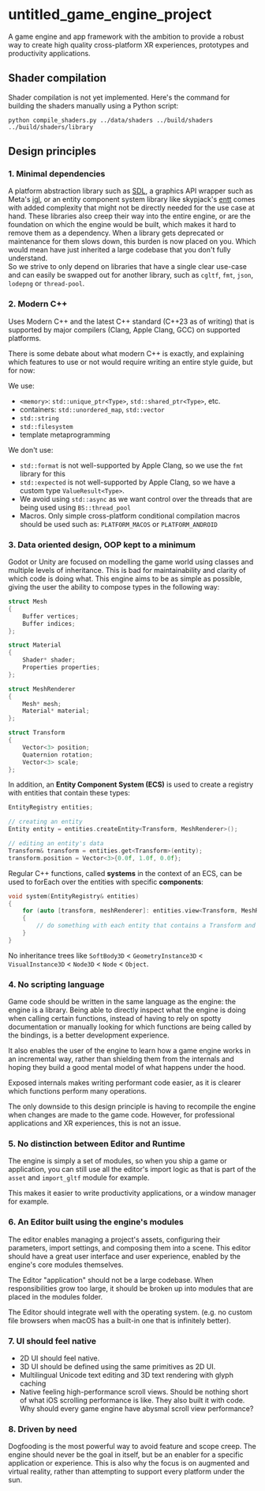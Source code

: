 # untitled_game_engine_project

A game engine and app framework with the ambition to provide a robust way to create high quality cross-platform XR experiences, prototypes and productivity
applications.

## Shader compilation

Shader compilation is not yet implemented. Here's the command for building the shaders manually using a Python script:

```
python compile_shaders.py ../data/shaders ../build/shaders ../build/shaders/library
```

## Design principles

### 1. Minimal dependencies

A platform abstraction library such as [SDL](https://github.com/libsdl-org/SDL), a graphics API
wrapper such as Meta's [igl](https://github.com/facebook/igl), or an entity component system library like
skypjack's [entt](https://github.com/skypjack/entt) comes with added complexity that might not be directly needed for the use case at hand. These libraries
also creep their way into the entire engine, or are the foundation on which the engine would be built, which makes it hard to remove them as a dependency.
When a library gets deprecated or maintenance for them slows down, this burden is now placed on you. Which would mean have just inherited a large codebase
that you don't fully understand.\
So we strive to only depend on libraries that have a single clear use-case and can easily be swapped out for another library, such
as `cgltf`, `fmt`, `json`, `lodepng` or `thread-pool`.

### 2. Modern C++

Uses Modern C++ and the latest C++ standard (C++23 as of writing) that is supported by major compilers (Clang, Apple Clang, GCC) on supported platforms.

There is some debate about what modern C++ is exactly, and explaining which features to use or not would require writing an entire style guide, but for now:

We use:

- `<memory>`: `std::unique_ptr<Type>`, `std::shared_ptr<Type>`, etc.
- containers: `std::unordered_map`, `std::vector`
- `std::string`
- `std::filesystem`
- template metaprogramming

We don't use:

- `std::format` is not well-supported by Apple Clang, so we use the `fmt` library for this
- `std::expected` is not well-supported by Apple Clang, so we have a custom type `ValueResult<Type>`.
- We avoid using `std::async` as we want control over the threads that are being used using `BS::thread_pool`
- Macros. Only simple cross-platform conditional compilation macros should be used such as: `PLATFORM_MACOS` or `PLATFORM_ANDROID`

### 3. Data oriented design, OOP kept to a minimum

Godot or Unity are focused on modelling the game world using classes and multiple levels of inheritance. This is bad for maintainability and clarity of which
code is doing what. This engine aims to be as simple as possible, giving the user the ability to compose types in the following way:

```c++
struct Mesh
{
    Buffer vertices;
    Buffer indices;
};

struct Material
{
    Shader* shader;
    Properties properties;
};

struct MeshRenderer
{
    Mesh* mesh;
    Material* material;
};

struct Transform
{
    Vector<3> position;
    Quaternion rotation;
    Vector<3> scale;
};
```

In addition, an **Entity Component System (ECS)** is used to create a registry with entities that contain these types:

```c++
EntityRegistry entities;

// creating an entity
Entity entity = entities.createEntity<Transform, MeshRenderer>();

// editing an entity's data
Transform& transform = entities.get<Transform>(entity);
transform.position = Vector<3>{0.0f, 1.0f, 0.0f};
```

Regular C++ functions, called **systems** in the context of an ECS, can be used to forEach over the entities with specific **components**:

```c++
void system(EntityRegistry& entities)
{
    for (auto [transform, meshRenderer]: entities.view<Transform, MeshRenderer>())
    {
        // do something with each entity that contains a Transform and MeshRenderer
    }
}
```

No inheritance trees like `SoftBody3D` < `GeometryInstance3D` < `VisualInstance3D` < `Node3D` < `Node` < `Object`.

### 4. No scripting language

Game code should be written in the same language as the engine: the engine is a library. Being able to directly inspect what
the engine is doing when calling certain functions, instead of having to rely on spotty documentation or manually looking for which
functions are being called by the bindings, is a better development experience.

It also enables the user of the engine to learn how a game engine works in an incremental way, rather than shielding them from the
internals and hoping they build a good mental model of what happens under the hood.

Exposed internals makes writing performant code easier, as it is clearer which functions perform many operations.

The only downside to this design principle is having to recompile the engine when changes are made to the game code.
However, for professional applications and XR experiences, this is not an issue.

### 5. No distinction between Editor and Runtime

The engine is simply a set of modules, so when you ship a game or application, you can still use all the editor's import
logic as that is part of the `asset` and `import_gltf` module for example.

This makes it easier to write productivity applications, or a window manager for example.

### 6. An Editor built using the engine's modules

The editor enables managing a project's assets, configuring their parameters, import settings, and composing them into a scene. This editor should have a great
user interface and user experience, enabled by the engine's core modules themselves.

The Editor "application" should not be a large codebase. When responsibilities grow too large, it should be broken up into modules that are placed in the
modules folder.

The Editor should integrate well with the operating system. (e.g. no custom file browsers when macOS has a built-in one that is infinitely better).

### 7. UI should feel native

- 2D UI should feel native.
- 3D UI should be defined using the same primitives as 2D UI.
- Multilingual Unicode text editing and 3D text rendering with glyph caching
- Native feeling high-performance scroll views. Should be nothing short of what iOS scrolling performance is like. They also built it with code. Why should
  every game engine have abysmal scroll view performance?

### 8. Driven by need

Dogfooding is the most powerful way to avoid feature and scope creep. The engine should never be the goal in itself, but be an enabler for a specific
application or experience. This is also why the focus is on augmented and virtual reality, rather than attempting to support every platform under the sun.
